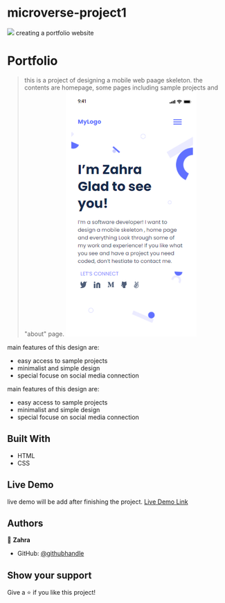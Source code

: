 # microverse-project1
![](https://img.shields.io/badge/Microverse-blueviolet)
creating a portfolio website
# Portfolio

> this is a project of designing a mobile web paage skeleton.
the contents are homepage, some pages including sample projects and "about" page.
![screenshot](./screenshot.png)

main features of this design are:
- easy access to sample projects 
- minimalist and simple design
- special focuse on social media connection

main features of this design are:
- easy access to sample projects 
- minimalist and simple design
- special focuse on social media connection

## Built With

- HTML
- CSS

## Live Demo
live demo will be add after finishing the project.
[Live Demo Link](https://rawcdn.githack.com/ZahraArshia/microverse-project1/1ba92930c941b86733ec3075838be67ae478dba2/index.html)


## Authors

👤 **Zahra**

- GitHub: [@githubhandle](https://github.com/ZahraArshia)

## Show your support

Give a ⭐️ if you like this project!
